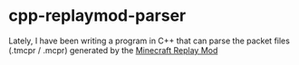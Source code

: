# cpp-replaymod-parser

Lately, I have been writing a program in C++ that can parse the packet files (.tmcpr / .mcpr) generated by the [Minecraft Replay Mod](https://www.replaymod.com/)
